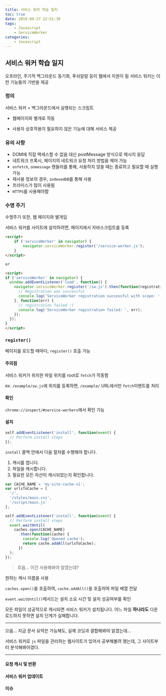 ```yaml
---
title: 서비스 워커 학습 일지
toc: true
date: 2019-09-27 22:51:30
tags:
    - Javascript
    - ServiceWorker
categories:
    - Javascript
---
```


## 서비스 워커 학습 일지

오프라인, 주기적 백그라운드 동기화, 푸쉬알람 등이 웹에서 지원이 됨
서비스 워커는 이런 기능들의 기반을 제공

### 정의

서비스 워커 = 백그라운드에서 실행되는 스크립트

- 웹페이지와 별개로 작동

- 사용자 상호작용이 필요하지 않은 기능에 대해 서비스 제공

### 유의 사항

- DOM에 직접 액세스할 수 없음
  대신 postMessage 방식으로 메시지 응답
- 네트워크 프록시, 페이지의 네트워크 요청 처리 방법을 제어 가능
- `onfetch`, `onmessage` 핸들러를 통해, 사용하지 않을 때는 종료하고 필요할 때 실행 가능
- 재사용 정보의 경우, `indexedDB`를 통해 사용
- 프라미스가 많이 사용됨
- `HTTPS`를 사용해야함

### 수명 주기

수명주기 또한, 웹 페이지와 별개임

서비스 워커를 사이트에 설치하려면, 페이지에서 자바스크립트를 등록

```html
<script>
    if ('serviceWorker' in navigator) {
        navigator.serviceWorker.register('/service-worker.js');
    }
</script>

or

<script>
if ('serviceWorker' in navigator) {
  window.addEventListener('load', function() {
    navigator.serviceWorker.register('/sw.js').then(function(registration) {
      // Registration was successful
      console.log('ServiceWorker registration successful with scope: ', registration.scope);
    }, function(err) {
      // registration failed :(
      console.log('ServiceWorker registration failed: ', err);
    });
  });
}
</script>
```

### `register()`

페이지를 로드할 때마다, `register()` 호출 가능

#### 주의점

서비스 워커가 위치한 파일 위치를 root로 `fetch`가 작동함

ex. `/example/sw.js`에 위치를 등록하면, `/example/` URL에서만 `fetch`이벤트를 처리

#### 확인

`chrome://inspect/#service-workers`에서 확인 가능

#### 설치

```js
self.addEventListener('install', function(event) {
  // Perform install steps
});
```

`install` 콜백 안에서 다음 절차를 수행해야 합니다.

1. 캐시를 엽니다.
2. 파일을 캐시합니다.
3. 필요한 모든 자산이 캐시되었는지 확인합니다.

```js
var CACHE_NAME = 'my-site-cache-v1';
var urlsToCache = [
  '/',
  '/styles/main.css',
  '/script/main.js'
];

self.addEventListener('install', function(event) {
  // Perform install steps
  event.waitUntil(
    caches.open(CACHE_NAME)
      .then(function(cache) {
        console.log('Opened cache');
        return cache.addAll(urlsToCache);
      })
  );
});
```

> 흐음... 이건 사용해봐야 알겠는데?

원하는 캐시 이름을 사용

`caches.open()`을 호출하여, `cache.addAll()`을 호출하여 파일 배열 전달

`event.waitUntil()`메서드는 설치 소요 시간 및 설치 성공여부를 확인

모든 파일이 성공적으로 캐시되면 서비스 워커가 설치됩니다. 
어느 파일 **하나라도** 다운로드하지 못하면 설치 단계가 실패합니다.

------

으음... 지금 문서 요약은 가능해도, 실제 코딩과 결합해봐야 알겠는데...

서비스 워커로 `js` 파일을 관리하는 웹사이트가 있어서 공부해볼려 했는데, 그 사이트부터 분석해봐야겠다.

------

#### 요청 캐시 및 반환

#### 서비스 워커 업데이트

#### 이슈